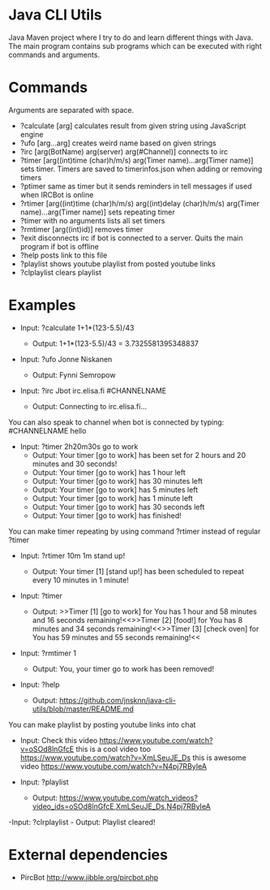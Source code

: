 # Java CLI Utils

Java Maven project where I try to do and learn different things with Java. The main program contains sub programs which can be executed with right commands and arguments.

# Commands

Arguments are separated with space.

- ?calculate [arg] calculates result from given string using JavaScript engine
- ?ufo [arg...arg] creates weird name based on given strings
- ?irc [arg(BotName) arg(server) arg(#Channel)] connects to irc
- ?timer [arg((int)time (char)h/m/s) arg(Timer name)...arg(Timer name)] sets timer. Timers are saved to timerinfos.json when adding or removing timers
- ?ptimer same as timer but it sends reminders in tell messages if used when IRCBot is online
- ?rtimer [arg((int)time (char)h/m/s) arg((int)delay (char)h/m/s) arg(Timer name)...arg(Timer name)] sets repeating timer
- ?timer with no arguments lists all set timers
- ?rmtimer [arg((int)id)] removes timer
- ?exit disconnects irc if bot is connected to a server. Quits the main program if bot is offline
- ?help posts link to this file
- ?playlist shows youtube playlist from posted youtube links
- ?clplaylist clears playlist

# Examples

- Input: ?calculate 1+1*(123-5.5)/43
	- Output: 1+1*(123-5.5)/43 = 3.7325581395348837

- Input: ?ufo Jonne Niskanen
	- Output: Fynni Semropow

- Input: ?irc Jbot irc.elisa.fi #CHANNELNAME
	- Output: Connecting to irc.elisa.fi...

You can also speak to channel when bot is connected by typing: #CHANNELNAME hello

- Input: ?timer 2h20m30s go to work
	- Output: Your timer [go to work] has been set for 2 hours and 20 minutes and 30 seconds!
	- Output: Your timer [go to work] has 1 hour left
	- Output: Your timer [go to work] has 30 minutes left
	- Output: Your timer [go to work] has 5 minutes left
	- Output: Your timer [go to work] has 1 minute left
	- Output: Your timer [go to work] has 30 seconds left
	- Output: Your timer [go to work] has finished!

You can make timer repeating by using command ?rtimer instead of regular ?timer

- Input: ?rtimer 10m 1m stand up!
	- Output: Your timer [1] [stand up!] has been scheduled to repeat every 10 minutes in 1 minute!

- Input: ?timer
	- Output: >>Timer [1] [go to work] for You has 1 hour and 58 minutes and 16 seconds remaining!<<>>Timer [2] [food!] for You has 8 minutes and 34 seconds remaining!<<>>Timer [3] [check oven] for You has 59 minutes and 55 seconds remaining!<<
		
- Input: ?rmtimer 1
	- Output: You, your timer go to work has been removed!

- Input: ?help
	- Output: https://github.com/jnsknn/java-cli-utils/blob/master/README.md
	
You can make playlist by posting youtube links into chat
	
- Input: Check this video https://www.youtube.com/watch?v=oSOd8lnGfcE this is a cool video too https://www.youtube.com/watch?v=XmLSeuJE_Ds this is awesome video https://www.youtube.com/watch?v=N4pj7RByIeA

- Input: ?playlist
	- Output: https://www.youtube.com/watch_videos?video_ids=oSOd8lnGfcE,XmLSeuJE_Ds,N4pj7RByIeA
	
-Input: ?clrplaylist
	- Output: Playlist cleared!

# External dependencies

- PircBot http://www.jibble.org/pircbot.php
